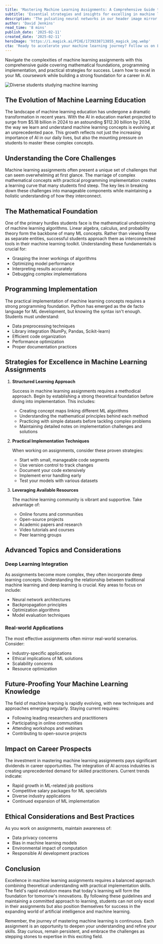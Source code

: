 ```yaml
---
title: 'Mastering Machine Learning Assignments: A Comprehensive Guide to Academic Excellence'
subtitle: 'Essential strategies and insights for excelling in machine learning coursework'
description: 'The pulsating neural networks in our header image mirror the complexity of modern machine learning education – a field that's simultaneously challenging and rewarding. As artificial intelligence continues to reshape industries, mastering machine learning has become more crucial than ever for students and professionals alike. This comprehensive guide will navigate you through the intricacies of tackling machine learning assignments effectively while building a robust foundation for your future in AI.'
author: 'David Jenkins'
read_time: '8 mins'
publish_date: '2025-02-11'
created_date: '2025-02-11'
heroImage: 'https://i.magick.ai/PIXE/1739338713855_magick_img.webp'
cta: 'Ready to accelerate your machine learning journey? Follow us on LinkedIn for daily insights, expert tips, and the latest developments in AI education that will help you excel in your assignments and future career.'
---
```


Navigate the complexities of machine learning assignments with this comprehensive guide covering mathematical foundations, programming implementation, and practical strategies for success. Learn how to excel in your ML coursework while building a strong foundation for a career in AI.

![Diverse students studying machine learning](https://i.magick.ai/PIXE/1739338713859_magick_img.webp)

## The Evolution of Machine Learning Education

The landscape of machine learning education has undergone a dramatic transformation in recent years. With the AI in education market projected to surge from $5.18 billion in 2024 to an astounding $112.30 billion by 2034, the way we learn and understand machine learning concepts is evolving at an unprecedented pace. This growth reflects not just the increasing importance of AI in our daily lives, but also the mounting pressure on students to master these complex concepts.

## Understanding the Core Challenges

Machine learning assignments often present a unique set of challenges that can seem overwhelming at first glance. The marriage of complex mathematical concepts with practical programming implementation creates a learning curve that many students find steep. The key lies in breaking down these challenges into manageable components while maintaining a holistic understanding of how they interconnect.

## The Mathematical Foundation

One of the primary hurdles students face is the mathematical underpinning of machine learning algorithms. Linear algebra, calculus, and probability theory form the backbone of many ML concepts. Rather than viewing these as separate entities, successful students approach them as interconnected tools in their machine learning toolkit. Understanding these fundamentals is crucial for:

- Grasping the inner workings of algorithms
- Optimizing model performance
- Interpreting results accurately
- Debugging complex implementations

## Programming Implementation

The practical implementation of machine learning concepts requires a strong programming foundation. Python has emerged as the de facto language for ML development, but knowing the syntax isn't enough. Students must understand:

- Data preprocessing techniques
- Library integration (NumPy, Pandas, Scikit-learn)
- Efficient code organization
- Performance optimization
- Proper documentation practices

## Strategies for Excellence in Machine Learning Assignments

1. **Structured Learning Approach**

   Success in machine learning assignments requires a methodical approach. Begin by establishing a strong theoretical foundation before diving into implementation. This includes:

   - Creating concept maps linking different ML algorithms
   - Understanding the mathematical principles behind each method
   - Practicing with simple datasets before tackling complex problems
   - Maintaining detailed notes on implementation challenges and solutions

2. **Practical Implementation Techniques**

   When working on assignments, consider these proven strategies:

   - Start with small, manageable code segments
   - Use version control to track changes
   - Document your code extensively
   - Implement error handling early
   - Test your models with various datasets

3. **Leveraging Available Resources**

   The machine learning community is vibrant and supportive. Take advantage of:

   - Online forums and communities
   - Open-source projects
   - Academic papers and research
   - Video tutorials and courses
   - Peer learning groups

## Advanced Topics and Considerations

### Deep Learning Integration

As assignments become more complex, they often incorporate deep learning concepts. Understanding the relationship between traditional machine learning and deep learning is crucial. Key areas to focus on include:

- Neural network architectures
- Backpropagation principles
- Optimization algorithms
- Model evaluation techniques

### Real-world Applications

The most effective assignments often mirror real-world scenarios. Consider:

- Industry-specific applications
- Ethical implications of ML solutions
- Scalability concerns
- Resource optimization

## Future-Proofing Your Machine Learning Knowledge

The field of machine learning is rapidly evolving, with new techniques and approaches emerging regularly. Staying current requires:

- Following leading researchers and practitioners
- Participating in online communities
- Attending workshops and webinars
- Contributing to open-source projects

## Impact on Career Prospects

The investment in mastering machine learning assignments pays significant dividends in career opportunities. The integration of AI across industries is creating unprecedented demand for skilled practitioners. Current trends indicate:

- Rapid growth in ML-related job positions
- Competitive salary packages for ML specialists
- Diverse industry applications
- Continued expansion of ML implementation

## Ethical Considerations and Best Practices

As you work on assignments, maintain awareness of:

- Data privacy concerns
- Bias in machine learning models
- Environmental impact of computation
- Responsible AI development practices

## Conclusion

Excellence in machine learning assignments requires a balanced approach combining theoretical understanding with practical implementation skills. The field's rapid evolution means that today's learning will form the foundation for tomorrow's innovations. By following these guidelines and maintaining a committed approach to learning, students can not only excel in their assignments but also position themselves for success in the expanding world of artificial intelligence and machine learning.

Remember, the journey of mastering machine learning is continuous. Each assignment is an opportunity to deepen your understanding and refine your skills. Stay curious, remain persistent, and embrace the challenges as stepping stones to expertise in this exciting field.